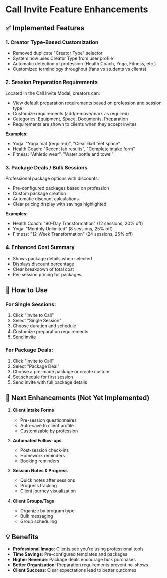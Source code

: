 # Call Invite Feature Enhancements

## ✅ Implemented Features

### 1. **Creator Type-Based Customization**
- Removed duplicate "Creator Type" selector  
- System now uses Creator Type from user profile
- Automatic detection of profession (Health Coach, Yoga, Fitness, etc.)
- Customized terminology throughout (fans vs students vs clients)

### 2. **Session Preparation Requirements**
Located in the Call Invite Modal, creators can:
- View default preparation requirements based on profession and session type
- Customize requirements (add/remove/mark as required)
- Categories: Equipment, Space, Documents, Preparation
- Requirements are shown to clients when they accept invites

**Examples:**
- Yoga: "Yoga mat (required)", "Clear 6x6 feet space"
- Health Coach: "Recent lab results", "Complete intake form"
- Fitness: "Athletic wear", "Water bottle and towel"

### 3. **Package Deals / Bulk Sessions**
Professional package options with discounts:
- Pre-configured packages based on profession
- Custom package creation
- Automatic discount calculations
- Clear pricing display with savings highlighted

**Examples:**
- Health Coach: "90-Day Transformation" (12 sessions, 20% off)
- Yoga: "Monthly Unlimited" (8 sessions, 25% off)
- Fitness: "12-Week Transformation" (24 sessions, 25% off)

### 4. **Enhanced Cost Summary**
- Shows package details when selected
- Displays discount percentage
- Clear breakdown of total cost
- Per-session pricing for packages

## 🎯 How to Use

### For Single Sessions:
1. Click "Invite to Call"
2. Select "Single Session"
3. Choose duration and schedule
4. Customize preparation requirements
5. Send invite

### For Package Deals:
1. Click "Invite to Call"
2. Select "Package Deal"
3. Choose a pre-made package or create custom
4. Set schedule for first session
5. Send invite with full package details

## 🔄 Next Enhancements (Not Yet Implemented)

1. **Client Intake Forms**
   - Pre-session questionnaires
   - Auto-save to client profile
   - Customizable by profession

2. **Automated Follow-ups**
   - Post-session check-ins
   - Homework reminders
   - Booking reminders

3. **Session Notes & Progress**
   - Quick notes after sessions
   - Progress tracking
   - Client journey visualization

4. **Client Groups/Tags**
   - Organize by program type
   - Bulk messaging
   - Group scheduling

## 💡 Benefits

- **Professional Image**: Clients see you're using professional tools
- **Time Savings**: Pre-configured templates and packages
- **Higher Revenue**: Package deals encourage bulk purchases
- **Better Organization**: Preparation requirements prevent no-shows
- **Client Success**: Clear expectations lead to better outcomes